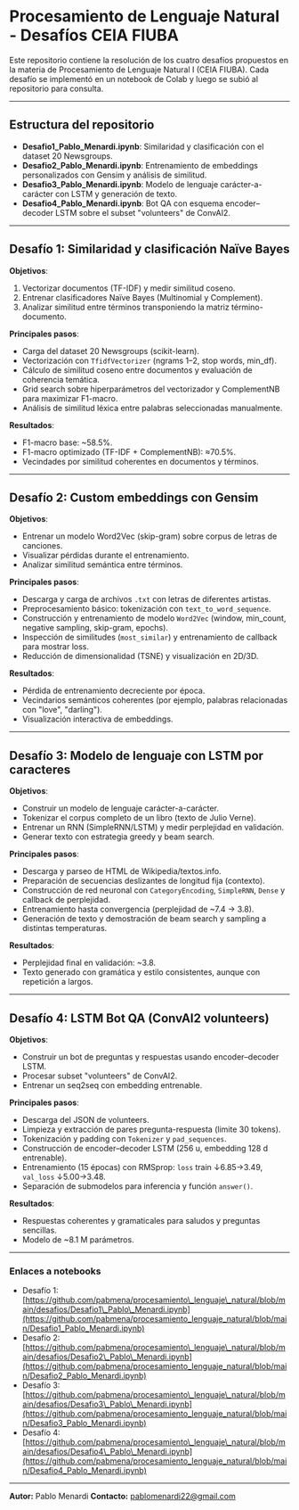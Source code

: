 # Procesamiento de Lenguaje Natural - Desafíos CEIA FIUBA

Este repositorio contiene la resolución de los cuatro desafíos propuestos en la materia de Procesamiento de Lenguaje Natural I (CEIA FIUBA). Cada desafío se implementó en un notebook de Colab y luego se subió al repositorio para consulta.

---

## Estructura del repositorio

* **Desafio1_Pablo_Menardi.ipynb**: Similaridad y clasificación con el dataset 20 Newsgroups.
* **Desafio2_Pablo_Menardi.ipynb**: Entrenamiento de embeddings personalizados con Gensim y análisis de similitud.
* **Desafio3_Pablo_Menardi.ipynb**: Modelo de lenguaje carácter-a-carácter con LSTM y generación de texto.
* **Desafio4_Pablo_Menardi.ipynb**: Bot QA con esquema encoder–decoder LSTM sobre el subset "volunteers" de ConvAI2.

---

## Desafío 1: Similaridad y clasificación Naïve Bayes

**Objetivos**:

1. Vectorizar documentos (TF-IDF) y medir similitud coseno.
2. Entrenar clasificadores Naïve Bayes (Multinomial y Complement).
3. Analizar similitud entre términos transponiendo la matriz término-documento.

**Principales pasos**:

* Carga del dataset 20 Newsgroups (scikit-learn).
* Vectorización con `TfidfVectorizer` (ngrams 1–2, stop words, min\_df).
* Cálculo de similitud coseno entre documentos y evaluación de coherencia temática.
* Grid search sobre hiperparámetros del vectorizador y ComplementNB para maximizar F1-macro.
* Análisis de similitud léxica entre palabras seleccionadas manualmente.

**Resultados**:

* F1-macro base: \~58.5%.
* F1-macro optimizado (TF-IDF + ComplementNB): ≈70.5%.
* Vecindades por similitud coherentes en documentos y términos.

---

## Desafío 2: Custom embeddings con Gensim

**Objetivos**:

* Entrenar un modelo Word2Vec (skip-gram) sobre corpus de letras de canciones.
* Visualizar pérdidas durante el entrenamiento.
* Analizar similitud semántica entre términos.

**Principales pasos**:

* Descarga y carga de archivos `.txt` con letras de diferentes artistas.
* Preprocesamiento básico: tokenización con `text_to_word_sequence`.
* Construcción y entrenamiento de modelo `Word2Vec` (window, min\_count, negative sampling, skip-gram, epochs).
* Inspección de similitudes (`most_similar`) y entrenamiento de callback para mostrar loss.
* Reducción de dimensionalidad (TSNE) y visualización en 2D/3D.

**Resultados**:

* Pérdida de entrenamiento decreciente por época.
* Vecindarios semánticos coherentes (por ejemplo, palabras relacionadas con "love", "darling").
* Visualización interactiva de embeddings.

---

## Desafío 3: Modelo de lenguaje con LSTM por caracteres

**Objetivos**:

* Construir un modelo de lenguaje carácter-a-carácter.
* Tokenizar el corpus completo de un libro (texto de Julio Verne).
* Entrenar un RNN (SimpleRNN/LSTM) y medir perplejidad en validación.
* Generar texto con estrategia greedy y beam search.

**Principales pasos**:

* Descarga y parseo de HTML de Wikipedia/textos.info.
* Preparación de secuencias deslizantes de longitud fija (contexto).
* Construcción de red neuronal con `CategoryEncoding`, `SimpleRNN`, `Dense` y callback de perplejidad.
* Entrenamiento hasta convergencia (perplejidad de \~7.4 → 3.8).
* Generación de texto y demostración de beam search y sampling a distintas temperaturas.

**Resultados**:

* Perplejidad final en validación: \~3.8.
* Texto generado con gramática y estilo consistentes, aunque con repetición a largos.

---

## Desafío 4: LSTM Bot QA (ConvAI2 volunteers)

**Objetivos**:

* Construir un bot de preguntas y respuestas usando encoder–decoder LSTM.
* Procesar subset "volunteers" de ConvAI2.
* Entrenar un seq2seq con embedding entrenable.

**Principales pasos**:

* Descarga del JSON de volunteers.
* Limpieza y extracción de pares pregunta-respuesta (limite 30 tokens).
* Tokenización y padding con `Tokenizer` y `pad_sequences`.
* Construcción de encoder–decoder LSTM (256 u, embedding 128 d entrenable).
* Entrenamiento (15 épocas) con RMSprop: `loss` train ↓6.85→3.49, `val_loss` ↓5.00→3.48.
* Separación de submodelos para inferencia y función `answer()`.

**Resultados**:

* Respuestas coherentes y gramaticales para saludos y preguntas sencillas.
* Modelo de \~8.1 M parámetros.

---

### Enlaces a notebooks

* Desafío 1: [https://github.com/pabmena/procesamiento\_lenguaje\_natural/blob/main/desafios/Desafio1\_Pablo\_Menardi.ipynb](https://github.com/pabmena/procesamiento_lenguaje_natural/blob/main/Desafio1_Pablo_Menardi.ipynb)
* Desafío 2: [https://github.com/pabmena/procesamiento\_lenguaje\_natural/blob/main/desafios/Desafio2\_Pablo\_Menardi.ipynb](https://github.com/pabmena/procesamiento_lenguaje_natural/blob/main/Desafio2_Pablo_Menardi.ipynb)
* Desafío 3: [https://github.com/pabmena/procesamiento\_lenguaje\_natural/blob/main/desafios/Desafio3\_Pablo\_Menardi.ipynb](https://github.com/pabmena/procesamiento_lenguaje_natural/blob/main/Desafio3_Pablo_Menardi.ipynb)
* Desafío 4: [https://github.com/pabmena/procesamiento\_lenguaje\_natural/blob/main/desafios/Desafio4\_Pablo\_Menardi.ipynb](https://github.com/pabmena/procesamiento_lenguaje_natural/blob/main/Desafio4_Pablo_Menardi.ipynb)

---

**Autor:** Pablo Menardi
**Contacto:** [pablomenardi22@gmail.com](mailto:pablomenardi22@gmail.com)
